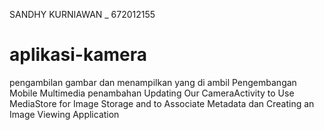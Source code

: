 SANDHY KURNIAWAN _ 672012155

# aplikasi-kamera
pengambilan gambar dan menampilkan yang di ambil
Pengembangan Mobile Multimedia
penambahan 
Updating Our CameraActivity to Use MediaStore for Image Storage and to Associate Metadata 
dan
Creating an Image Viewing Application

